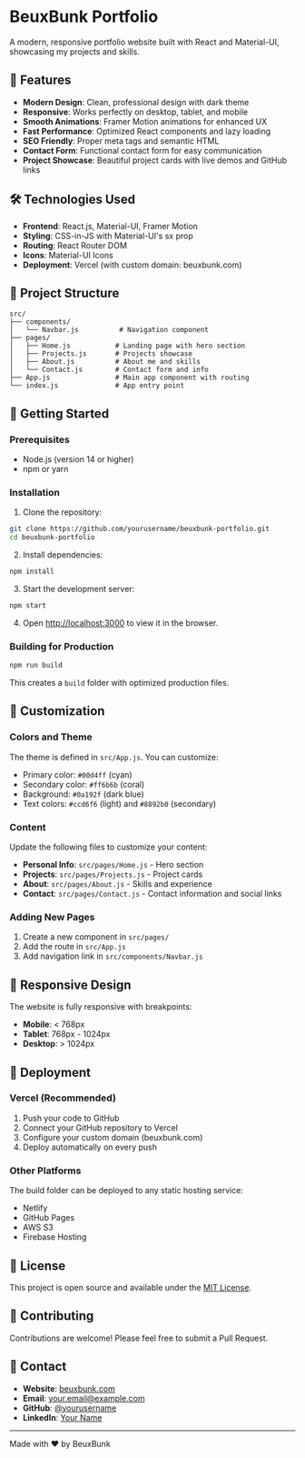 # BeuxBunk Portfolio

A modern, responsive portfolio website built with React and Material-UI, showcasing my projects and skills.

## 🚀 Features

- **Modern Design**: Clean, professional design with dark theme
- **Responsive**: Works perfectly on desktop, tablet, and mobile
- **Smooth Animations**: Framer Motion animations for enhanced UX
- **Fast Performance**: Optimized React components and lazy loading
- **SEO Friendly**: Proper meta tags and semantic HTML
- **Contact Form**: Functional contact form for easy communication
- **Project Showcase**: Beautiful project cards with live demos and GitHub links

## 🛠️ Technologies Used

- **Frontend**: React.js, Material-UI, Framer Motion
- **Styling**: CSS-in-JS with Material-UI's sx prop
- **Routing**: React Router DOM
- **Icons**: Material-UI Icons
- **Deployment**: Vercel (with custom domain: beuxbunk.com)

## 📁 Project Structure

```
src/
├── components/
│   └── Navbar.js          # Navigation component
├── pages/
│   ├── Home.js           # Landing page with hero section
│   ├── Projects.js       # Projects showcase
│   ├── About.js          # About me and skills
│   └── Contact.js        # Contact form and info
├── App.js                # Main app component with routing
└── index.js              # App entry point
```

## 🚀 Getting Started

### Prerequisites

- Node.js (version 14 or higher)
- npm or yarn

### Installation

1. Clone the repository:
```bash
git clone https://github.com/yourusername/beuxbunk-portfolio.git
cd beuxbunk-portfolio
```

2. Install dependencies:
```bash
npm install
```

3. Start the development server:
```bash
npm start
```

4. Open [http://localhost:3000](http://localhost:3000) to view it in the browser.

### Building for Production

```bash
npm run build
```

This creates a `build` folder with optimized production files.

## 🎨 Customization

### Colors and Theme

The theme is defined in `src/App.js`. You can customize:

- Primary color: `#00d4ff` (cyan)
- Secondary color: `#ff6b6b` (coral)
- Background: `#0a192f` (dark blue)
- Text colors: `#ccd6f6` (light) and `#8892b0` (secondary)

### Content

Update the following files to customize your content:

- **Personal Info**: `src/pages/Home.js` - Hero section
- **Projects**: `src/pages/Projects.js` - Project cards
- **About**: `src/pages/About.js` - Skills and experience
- **Contact**: `src/pages/Contact.js` - Contact information and social links

### Adding New Pages

1. Create a new component in `src/pages/`
2. Add the route in `src/App.js`
3. Add navigation link in `src/components/Navbar.js`

## 📱 Responsive Design

The website is fully responsive with breakpoints:

- **Mobile**: < 768px
- **Tablet**: 768px - 1024px
- **Desktop**: > 1024px

## 🚀 Deployment

### Vercel (Recommended)

1. Push your code to GitHub
2. Connect your GitHub repository to Vercel
3. Configure your custom domain (beuxbunk.com)
4. Deploy automatically on every push

### Other Platforms

The build folder can be deployed to any static hosting service:
- Netlify
- GitHub Pages
- AWS S3
- Firebase Hosting

## 📝 License

This project is open source and available under the [MIT License](LICENSE).

## 🤝 Contributing

Contributions are welcome! Please feel free to submit a Pull Request.

## 📧 Contact

- **Website**: [beuxbunk.com](https://beuxbunk.com)
- **Email**: your.email@example.com
- **GitHub**: [@yourusername](https://github.com/yourusername)
- **LinkedIn**: [Your Name](https://linkedin.com/in/yourusername)

---

Made with ❤️ by BeuxBunk
